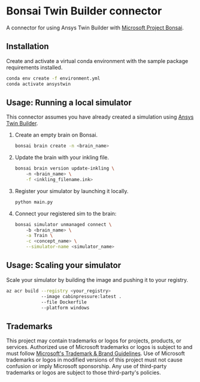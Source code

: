 # Bonsai Twin Builder connector

A connector for using Ansys Twin Builder with [Microsoft Project Bonsai](https://azure.microsoft.com/en-us/services/project-bonsai/).

## Installation

Create and activate a virtual conda environment with the sample package requirements installed.

```sh
conda env create -f environment.yml
conda activate ansystwin
```

## Usage: Running a local simulator

This connector assumes you have already created a simulation using [Ansys Twin Builder](https://www.ansys.com/products/systems/ansys-twin-builder).

1. Create an empty brain on Bonsai.

   ```sh
   bonsai brain create -n <brain_name>
   ```

2. Update the brain with your inkling file.

    ```sh
    bonsai brain version update-inkling \   
        -n <brain_name> \
        -f <inkling_filename.ink>
    ```
3. Register your simulator by launching it locally.

   ```sh
   python main.py
   ```

4. Connect your registered sim to the brain:

   ```sh
   bonsai simulator unmanaged connect \                          
       -b <brain_name> \
       -a Train \
       -c <concept_name> \
       --simulator-name <simulator_name> 
   ```

## Usage: Scaling your simulator

Scale your simulator by building the image and pushing it to your registry.

   ```sh
   az acr build --registry <your_registry>
                --image cabinpressure:latest . 
                --file Dockerfile 
                --platform windows
   ```

## Trademarks

This project may contain trademarks or logos for projects, products, or services. Authorized use of Microsoft 
trademarks or logos is subject to and must follow 
[Microsoft's Trademark & Brand Guidelines](https://www.microsoft.com/en-us/legal/intellectualproperty/trademarks/usage/general).
Use of Microsoft trademarks or logos in modified versions of this project must not cause confusion or imply Microsoft sponsorship.
Any use of third-party trademarks or logos are subject to those third-party's policies.
